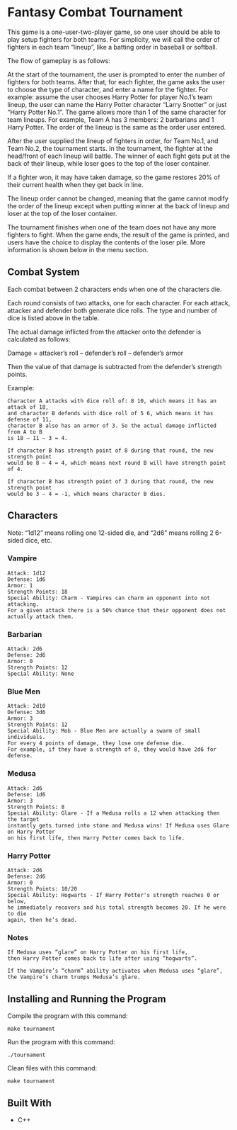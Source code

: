 # Fantasy Combat Tournament

This game is a one-user-two-player game, so one user should be able to play setup fighters for both teams. For simplicity, we will call the order of fighters in each team “lineup”, like a batting order in baseball or softball.

The flow of gameplay is as follows:

At the start of the tournament, the user is prompted to enter the number of fighters for both teams. After that, for each fighter, the game asks the user to choose the type of character, and enter a name for the fighter. For example: assume the user chooses Harry Potter for player No.1’s team lineup, the user can name the Harry Potter character “Larry Snotter” or just “Harry Potter No.1”. The game allows more than 1 of the same character for team lineups. For example, Team A has 3 members: 2 barbarians and 1 Harry Potter. The order of the lineup is the same as the order user entered.

After the user supplied the lineup of fighters in order, for Team No.1, and Team No.2, the tournament starts. In the tournament, the fighter at the head/front of each lineup will battle. The winner of each fight gets put at the back of their lineup, while loser goes to the top of the loser container.

If a fighter won, it may have taken damage, so the game restores 20% of their current health when they get back in line.

The lineup order cannot be changed, meaning that the game cannot modify the order of the lineup except when putting winner at the back of lineup and loser at the top of the loser container.

The tournament finishes when one of the team does not have any more fighters to fight. When the game ends, the result of the game is printed, and users have the choice to display the contents of the loser pile. More information is shown below in the menu section.

## Combat System

Each combat between 2 characters ends when one of the characters die.

Each round consists of two attacks, one for each character. For each attack, attacker and defender both generate dice rolls. The type and number of dice is listed above in the table.

The actual damage inflicted from the attacker onto the defender is calculated as follows:

Damage = attacker’s roll – defender’s roll – defender’s armor

Then the value of that damage is subtracted from the defender’s strength points.


Example: 
```
Character A attacks with dice roll of: 8 10, which means it has an attack of 18,
and character B defends with dice roll of 5 6, which means it has defense of 11,
character B also has an armor of 3. So the actual damage inflicted from A to B
is 18 – 11 – 3 = 4.

If character B has strength point of 8 during that round, the new strength point
would be 8 – 4 = 4, which means next round B will have strength point of 4.

If character B has strength point of 3 during that round, the new strength point 
would be 3 – 4 = -1, which means character B dies.
```

## Characters

Note: “1d12” means rolling one 12-sided die, and “2d6” means rolling 2 6-sided dice, etc.

### Vampire
```
Attack: 1d12
Defense: 1d6
Armor: 1
Strength Points: 18
Special Ability: Charm - Vampires can charm an opponent into not attacking. 
For a given attack there is a 50% chance that their opponent does not actually attack them.
```

### Barbarian
```
Attack: 2d6
Defense: 2d6
Armor: 0
Strength Points: 12
Special Ability: None
```

### Blue Men
```
Attack: 2d10
Defense: 3d6
Armor: 3
Strength Points: 12
Special Ability: Mob - Blue Men are actually a swarm of small individuals. 
For every 4 points of damage, they lose one defense die. 
For example, if they have a strength of 8, they would have 2d6 for defense.
```

### Medusa
```
Attack: 2d6
Defense: 1d6
Armor: 3
Strength Points: 8
Special Ability: Glare - If a Medusa rolls a 12 when attacking then the target 
instantly gets turned into stone and Medusa wins! If Medusa uses Glare on Harry Potter 
on his first life, then Harry Potter comes back to life.
```

### Harry Potter
```
Attack: 2d6
Defense: 2d6
Armor: 0
Strength Points: 10/20
Special Ability: Hogwarts - If Harry Potter's strength reaches 0 or below, 
he immediately recovers and his total strength becomes 20. If he were to die 
again, then he’s dead.
```

### Notes

    If Medusa uses “glare” on Harry Potter on his first life, 
    then Harry Potter comes back to life after using “hogwarts”.
    
    If the Vampire’s “charm” ability activates when Medusa uses “glare”, 
    the Vampire’s charm trumps Medusa’s glare.

## Installing and Running the Program

Compile the program with this command:

```
make tournament
```

Run the program with this command:

```
./tournament
```

Clean files with this command:

```
make tournament
```

## Built With

* C++
